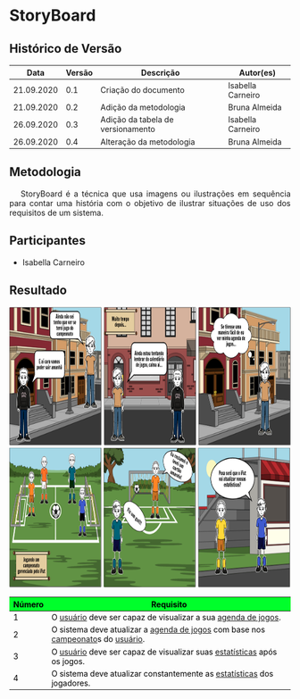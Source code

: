 # **StoryBoard**

## Histórico de Versão

<table class="table table-striped border">
    <thead>
        <th>Data</th> 
        <th>Versão </th> 
        <th>Descrição</th> 
        <th>Autor(es)</th>
    </thead>
    <tbody>
        <tr>
            <td> 21.09.2020 </td>
            <td>  0.1   </td>
            <td> Criação do documento </td>
            <td> Isabella Carneiro  </td>
        </tr>
        <tr>
            <td> 21.09.2020 </td>
            <td>  0.2   </td>
            <td> Adição da metodologia </td>
            <td> Bruna Almeida  </td>
        </tr>
        <tr>
            <td> 26.09.2020 </td>
            <td>  0.3   </td>
            <td> Adição da tabela de versionamento </td>
            <td> Isabella Carneiro  </td>
        </tr>
        <tr>
            <td> 26.09.2020 </td>
            <td>  0.4   </td>
            <td> Alteração da metodologia </td>
            <td> Bruna Almeida  </td>
        </tr>
    </tbody>
</table>

<div class="line"></div>

## Metodologia

 <div>
    <p align="justify">&emsp;
        StoryBoard é a técnica que usa imagens ou ilustrações em sequência para contar uma história com o objetivo de ilustrar situações de uso dos requisitos de um sistema.</p>

 </div>
<div class="line"></div>

## Participantes

- Isabella Carneiro

<div class="line"></div>

##  Resultado

<img height="250px" src="../../images/story1.png"> 

<img height="250px" src="../../images/story2.png"> 

<table class="table table-striped border" style="color:black;">
    <thead style="background-color: #00ff2b;">
        <th>Número</th>
        <th>Requisito</th>
    </thead>
    <tbody>
        <tr>
            <td>1      </td> <td>O  <a href="../../modelagem/lexico/#usuario">usuário</a> deve ser capaz de visualizar a sua <a href="../../modelagem/lexico/#agenda-de-jogos">agenda de jogos</a>.    </td>
        </tr>
        <tr>
            <td>2      </td> <td>O sistema deve atualizar a <a href="../../modelagem/lexico/#agenda-de-jogos">agenda de jogos</a> com base nos <a href="../../modelagem/lexico/#campeonato">campeonato</a>s do  <a href="../../modelagem/lexico/#usuario">usuário</a>.         </td>
        </tr>
        <tr>
            <td>3      </td> <td>O  <a href="../../modelagem/lexico/#usuario">usuário</a> deve ser capaz de visualizar suas  <a href="../../modelagem/lexico/#estatisticas">estatísticas</a> após os jogos.                                              </td>
        </tr>
        <tr>
            <td>4      </td> <td>O sistema deve atualizar constantemente as  <a href="../../modelagem/lexico/#estatisticas">estatísticas</a> dos jogadores.                                  </td>
        </tr>
        </tbody>
</table>


